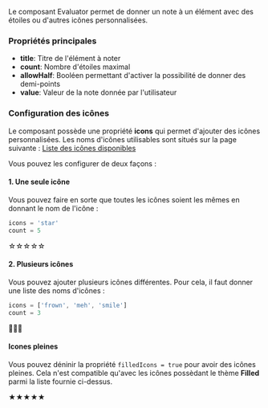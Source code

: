 Le composant Evaluator permet de donner un note à un élément avec des étoiles ou d'autres icônes personnalisées.

### Propriétés principales

- **title**: Titre de l'élément à noter
- **count**: Nombre d'étoiles maximal
- **allowHalf**: Booléen permettant d'activer la possibilité de donner des demi-points
- **value**: Valeur de la note donnée par l'utilisateur

### Configuration des icônes

Le composant possède une propriété **icons** qui permet d'ajouter des icônes personnalisées.
Les noms d'icônes utilisables sont situés sur la page suivante :
[Liste des icônes disponibles](https://ng.ant.design/version/18.2.x/components/icon/en)

Vous pouvez les configurer de deux façons :

#### 1. Une seule icône

Vous pouvez faire en sorte que toutes les icônes soient les mêmes en donnant le nom de l'icône :

```typescript
icons = 'star'
count = 5
```

☆☆☆☆☆

#### 2. Plusieurs icônes

Vous pouvez ajouter plusieurs icônes différentes. Pour cela, il faut donner une liste des noms d'icônes :

```typescript
icons = ['frown', 'meh', 'smile']
count = 3
```

🙁😐🙂

#### Icones pleines

Vous pouvez déninir la propriété `filledIcons = true` pour avoir des icônes pleines. Cela n'est compatible qu'avec les icônes possèdant le thème **Filled** parmi la liste fournie ci-dessus.

★★★★★
